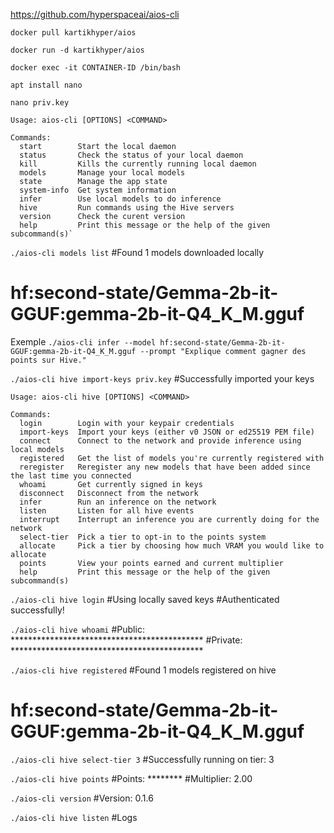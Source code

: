 https://github.com/hyperspaceai/aios-cli


`docker pull kartikhyper/aios`

`docker run -d kartikhyper/aios`

`docker exec -it CONTAINER-ID /bin/bash`

`apt install nano`

`nano priv.key`

````
Usage: aios-cli [OPTIONS] <COMMAND>

Commands:
  start        Start the local daemon
  status       Check the status of your local daemon
  kill         Kills the currently running local daemon
  models       Manage your local models
  state        Manage the app state
  system-info  Get system information
  infer        Use local models to do inference
  hive         Run commands using the Hive servers
  version      Check the curent version
  help         Print this message or the help of the given subcommand(s)`
````

`./aios-cli models list`
#Found 1 models downloaded locally
#  hf:second-state/Gemma-2b-it-GGUF:gemma-2b-it-Q4_K_M.gguf

Exemple
`./aios-cli infer --model hf:second-state/Gemma-2b-it-GGUF:gemma-2b-it-Q4_K_M.gguf --prompt "Explique comment gagner des points sur Hive."`

`./aios-cli hive import-keys priv.key`
#Successfully imported your keys

````
Usage: aios-cli hive [OPTIONS] <COMMAND>

Commands:
  login        Login with your keypair credentials
  import-keys  Import your keys (either v0 JSON or ed25519 PEM file)
  connect      Connect to the network and provide inference using local models
  registered   Get the list of models you're currently registered with
  reregister   Reregister any new models that have been added since the last time you connected
  whoami       Get currently signed in keys
  disconnect   Disconnect from the network
  infer        Run an inference on the network
  listen       Listen for all hive events
  interrupt    Interrupt an inference you are currently doing for the network
  select-tier  Pick a tier to opt-in to the points system
  allocate     Pick a tier by choosing how much VRAM you would like to allocate
  points       View your points earned and current multiplier
  help         Print this message or the help of the given subcommand(s)
````

`./aios-cli hive login`
#Using locally saved keys
#Authenticated successfully!

`./aios-cli hive whoami`
#Public: ********************************************
#Private: ********************************************

`./aios-cli hive registered`
#Found 1 models registered on hive
# hf:second-state/Gemma-2b-it-GGUF:gemma-2b-it-Q4_K_M.gguf

`./aios-cli hive select-tier 3`
#Successfully running on tier: 3

`./aios-cli hive points`
#Points: ********
#Multiplier: 2.00

`./aios-cli version`
#Version: 0.1.6

`./aios-cli hive listen`
#Logs
